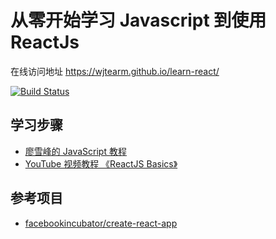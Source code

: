 # 从零开始学习 Javascript 到使用 ReactJs

在线访问地址 https://wjtearm.github.io/learn-react/

[![Build Status](https://travis-ci.org/WJTeam/learn-react.svg?branch=master)](https://travis-ci.org/WJTeam/learn-react)

## 学习步骤

- [廖雪峰的 JavaScript 教程](http://www.liaoxuefeng.com/wiki/001434446689867b27157e896e74d51a89c25cc8b43bdb3000)
- [YouTube 视频教程 《ReactJS Basics》](https://www.youtube.com/playlist?list=PL55RiY5tL51oyA8euSROLjMFZbXaV7skS)

## 参考项目

- [facebookincubator/create-react-app](https://github.com/facebookincubator/create-react-app)